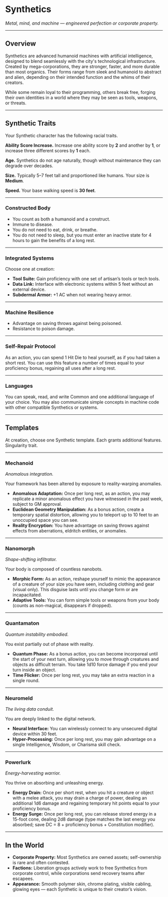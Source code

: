 # Synthetics
*Metal, mind, and machine — engineered perfection or corporate property.*

---

## Overview
Synthetics are advanced humanoid machines with artificial intelligence, designed to blend seamlessly with the city's technological infrastructure. Created by mega-corporations, they are stronger, faster, and more durable than most organics. Their forms range from sleek and humanoid to abstract and alien, depending on their intended function and the whims of their creators.

While some remain loyal to their programming, others break free, forging their own identities in a world where they may be seen as tools, weapons, or threats.

---

## Synthetic Traits
Your Synthetic character has the following racial traits.

**Ability Score Increase.** Increase one ability score by **2** and another by **1**, or increase three different scores by **1** each.

**Age.** Synthetics do not age naturally, though without maintenance they can degrade over decades.

**Size.** Typically 5–7 feet tall and proportioned like humans. Your size is **Medium**.

**Speed.** Your base walking speed is **30 feet**.

---

### **Constructed Body**
- You count as both a humanoid and a construct.
- Immune to disease.
- You do not need to eat, drink, or breathe.
- You do not need to sleep, but you must enter an inactive state for 4 hours to gain the benefits of a long rest.

---

### **Integrated Systems**  
Choose one at creation:  
- **Tool Suite:** Gain proficiency with one set of artisan’s tools or tech tools.  
- **Data Link:** Interface with electronic systems within 5 feet without an external device.  
- **Subdermal Armor:** +1 AC when not wearing heavy armor.  

---

### **Machine Resilience**
- Advantage on saving throws against being poisoned.
- Resistance to poison damage.

---

### **Self-Repair Protocol**
As an action, you can spend 1 Hit Die to heal yourself, as if you had taken a short rest. You can use this feature a number of times equal to your proficiency bonus, regaining all uses after a long rest.

---

### **Languages**
You can speak, read, and write Common and one additional language of your choice. You may also communicate simple concepts in machine code with other compatible Synthetics or systems.

---

## Templates
At creation, choose one Synthetic template. Each grants additional features.  Singularity trait.

---

### **Mechanoid**
*Anomalous integration.*

Your framework has been altered by exposure to reality-warping anomalies.

- **Anomalous Adaptation:** Once per long rest, as an action, you may replicate a minor anomalous effect you have witnessed in the past week, subject to GM approval.
- **Euclidean Geometry Manipulation:** As a bonus action, create a temporary spatial distortion, allowing you to teleport up to 10 feet to an unoccupied space you can see.
- **Reality Encryption:** You have advantage on saving throws against effects from aberrations, eldritch entities, or anomalies.

---

### **Nanomorph**
*Shape-shifting infiltrator.*

Your body is composed of countless nanobots.

- **Morphic Form:** As an action, reshape yourself to mimic the appearance of a creature of your size you have seen, including clothing and gear (visual only). This disguise lasts until you change form or are incapacitated.
- **Adaptive Tools:** You can form simple tools or weapons from your body (counts as non-magical, disappears if dropped).

---

### **Quantamaton**
*Quantum instability embodied.*

You exist partially out of phase with reality.

- **Quantum Phase:** As a bonus action, you can become incorporeal until the start of your next turn, allowing you to move through creatures and objects as difficult terrain. You take 1d10 force damage if you end your turn inside an object.
- **Time Flicker:** Once per long rest, you may take an extra reaction in a single round.

---

### **Neuromeld**
*The living data conduit.*

You are deeply linked to the digital network.

- **Neural Interface:** You can wirelessly connect to any unsecured digital device within 30 feet.
- **Hyper-Processing:** Once per long rest, you may gain advantage on a single Intelligence, Wisdom, or Charisma skill check.

---

### **Powerlurk**
*Energy-harvesting warrior.*

You thrive on absorbing and unleashing energy.

- **Energy Drain:** Once per short rest, when you hit a creature or object with a melee attack, you may drain a charge of power, dealing an additional 1d6 damage and regaining temporary hit points equal to your proficiency bonus.
- **Energy Surge:** Once per long rest, you can release stored energy in a 15-foot cone, dealing 2d8 damage (type matches the last energy you absorbed; save DC = 8 + proficiency bonus + Constitution modifier).

---

## In the World
- **Corporate Property:** Most Synthetics are owned assets; self-ownership is rare and often contested.
- **Factions:** Liberation groups actively work to free Synthetics from corporate control, while corporations send recovery teams after escapees.
- **Appearance:** Smooth polymer skin, chrome plating, visible cabling, glowing eyes — each Synthetic is unique to their creator’s vision.
